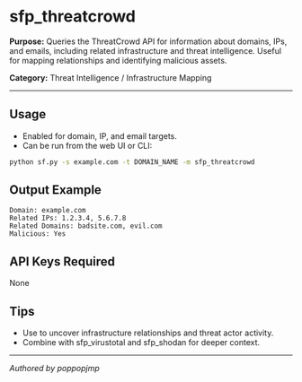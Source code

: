 # sfp_threatcrowd

**Purpose:**
Queries the ThreatCrowd API for information about domains, IPs, and emails, including related infrastructure and threat intelligence. Useful for mapping relationships and identifying malicious assets.

**Category:** Threat Intelligence / Infrastructure Mapping

---

## Usage

- Enabled for domain, IP, and email targets.
- Can be run from the web UI or CLI:

```sh
python sf.py -s example.com -t DOMAIN_NAME -m sfp_threatcrowd
```

## Output Example

```pre
Domain: example.com
Related IPs: 1.2.3.4, 5.6.7.8
Related Domains: badsite.com, evil.com
Malicious: Yes
```

## API Keys Required

None

## Tips

- Use to uncover infrastructure relationships and threat actor activity.
- Combine with sfp_virustotal and sfp_shodan for deeper context.

---

*Authored by poppopjmp*
